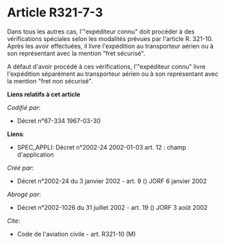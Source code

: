 # Article R321-7-3

Dans tous les autres cas, l'"expéditeur connu" doit procéder à des vérifications spéciales selon les modalités prévues par
l'article R. 321-10. Après les avoir effectuées, il livre l'expédition au transporteur aérien ou à son représentant avec la
mention "fret sécurisé".

A défaut d'avoir procédé à ces vérifications, l'"expéditeur connu" livre l'expédition séparément au transporteur aérien ou à
son représentant avec la mention "fret non sécurisé".

**Liens relatifs à cet article**

_Codifié par_:

  - Décret n°67-334 1967-03-30

**Liens**:

  - SPEC_APPLI: Décret n°2002-24 2002-01-03 art. 12 : champ d'application

_Créé par_:

  - Décret n°2002-24 du 3 janvier 2002 - art. 9 () JORF 6 janvier 2002

_Abrogé par_:

  - Décret n°2002-1026 du 31 juillet 2002 - art. 19 () JORF 3 août 2002

_Cite_:

  - Code de l'aviation civile - art. R321-10 (M)
